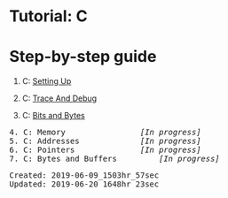 # Tutorial: C
<h1>Step-by-step guide</h1>

1. C: <a href="https://medium.com/@mikaileliyah/c-set-up-ed7e3014c371">Setting Up</a>

2. C: <a href="https://medium.com/@mikaileliyah/c-trace-and-debug-757b71862313">Trace And Debug</a>

3. C: <a href="https://medium.com/@mikaileliyah/c-bits-and-bytes-a7bdd872efc2">Bits and Bytes</a>

<PRE>
4. C: Memory 				<i>[In progress]</i>
5. C: Addresses 			<i>[In progress]</i>
6. C: Pointers 				<i>[In progress]</i>
7. C: Bytes and Buffers 		<i>[In progress]</i>
</PRE>

<PRE>
Created: 2019-06-09_1503hr_57sec
Updated: 2019-06-20_1648hr_23sec
</PRE>